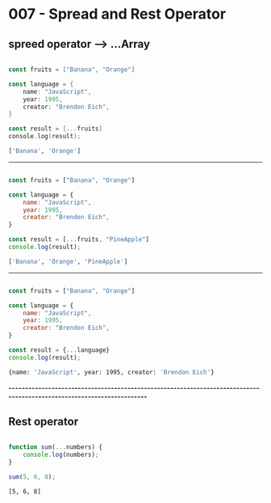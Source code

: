 # 007 - Spread and Rest Operator
## spreed operator --> ...Array
```go

const fruits = ["Banana", "Orange"]

const language = {
    name: "JavaScript",
    year: 1995,
    creator: "Brendon Eich",
}

const result = [...fruits]
console.log(result);
```
```bash
['Banana', 'Orange']
```

----------------------------------------------------------------------------------------------------------------------

```javascript

const fruits = ["Banana", "Orange"]

const language = {
    name: "JavaScript",
    year: 1995,
    creator: "Brendon Eich",
}

const result = [...fruits, "PineApple"]
console.log(result);
```
```bash
['Banana', 'Orange', 'PineApple']
```

----------------------------------------------------------------------------------------------------------------------

```javascript

const fruits = ["Banana", "Orange"]

const language = {
    name: "JavaScript",
    year: 1995,
    creator: "Brendon Eich",
}

const result = {...language}
console.log(result);
```
```bash
{name: 'JavaScript', year: 1995, creator: 'Brendon Eich'}
```

**----------------------------------------------------------------------------------------------------------------------**

## Rest operator
```javascript

function sum(...numbers) {
    console.log(numbers);
}

sum(5, 6, 8);
```
```bash
[5, 6, 8]
```